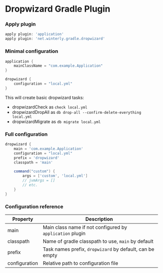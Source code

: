# Dropwizard Gradle Plugin
### Apply plugin
```groovy
apply plugin: 'application'
apply plugin: 'net.winterly.gradle.dropwizard'
```


### Minimal configuration
```groovy
application {
    mainClassName = "com.example.Application"
}

dropwizard {
    configuration = "local.yml"
}
```

This will create basic dropwizard tasks:
 * dropwizardCheck as `check local.yml`
 * dropwizardDropAll as `db drop-all --confirm-delete-everything local.yml`
 * dropwizardMigrate as `db migrate local.yml`


### Full configuration
```groovy
dropwizard {
    main = 'com.example.Application'
    configuration = "local.yml"
    prefix = 'dropwizard'
    classpath = 'main'
    
    command("custom") {
        args = ['custom', 'local.yml']
        // jvmArgs = []
        // etc.
    }
}
```

### Configuration reference
| Property      | Description   |
| ---           | ---           |
| main          | Main class name if not configured by `application` plugin |
| classpath     | Name of gradle classpath to use, `main` by default        |
| prefix        | Task names prefix, `dropwizard` by default, can be empty  |
| configuration | Relative path to configuration file                       |